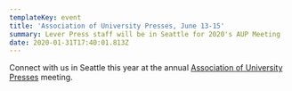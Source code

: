 ```yaml
---
templateKey: event
title: 'Association of University Presses, June 13-15'
summary: Lever Press staff will be in Seattle for 2020's AUP Meeting
date: 2020-01-31T17:40:01.813Z
---
```

Connect with us in Seattle this year at the annual [Association of University Presses](http://www.aupresses.org/events-a-conferences/annual-meeting/aupresses-2020) meeting.

